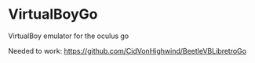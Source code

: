 # VirtualBoyGo
VirtualBoy emulator for the oculus go

Needed to work:
https://github.com/CidVonHighwind/BeetleVBLibretroGo